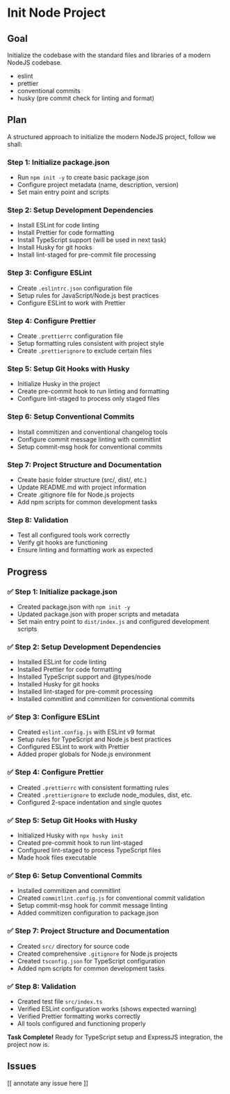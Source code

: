 # Init Node Project

## Goal

Initialize the codebase with the standard files and libraries of a modern NodeJS codebase.

- eslint
- prettier
- conventional commits
- husky (pre commit check for linting and format)

## Plan

A structured approach to initialize the modern NodeJS project, follow we shall:

### Step 1: Initialize package.json
- Run `npm init -y` to create basic package.json
- Configure project metadata (name, description, version)
- Set main entry point and scripts

### Step 2: Setup Development Dependencies
- Install ESLint for code linting
- Install Prettier for code formatting  
- Install TypeScript support (will be used in next task)
- Install Husky for git hooks
- Install lint-staged for pre-commit file processing

### Step 3: Configure ESLint
- Create `.eslintrc.json` configuration file
- Setup rules for JavaScript/Node.js best practices
- Configure ESLint to work with Prettier

### Step 4: Configure Prettier
- Create `.prettierrc` configuration file
- Setup formatting rules consistent with project style
- Create `.prettierignore` to exclude certain files

### Step 5: Setup Git Hooks with Husky
- Initialize Husky in the project
- Create pre-commit hook to run linting and formatting
- Configure lint-staged to process only staged files

### Step 6: Setup Conventional Commits
- Install commitizen and conventional changelog tools
- Configure commit message linting with commitlint
- Setup commit-msg hook for conventional commits

### Step 7: Project Structure and Documentation
- Create basic folder structure (src/, dist/, etc.)
- Update README.md with project information
- Create .gitignore file for Node.js projects
- Add npm scripts for common development tasks

### Step 8: Validation
- Test all configured tools work correctly
- Verify git hooks are functioning
- Ensure linting and formatting work as expected

## Progress

### ✅ Step 1: Initialize package.json
- Created package.json with `npm init -y`
- Updated package.json with proper scripts and metadata
- Set main entry point to `dist/index.js` and configured development scripts

### ✅ Step 2: Setup Development Dependencies
- Installed ESLint for code linting
- Installed Prettier for code formatting
- Installed TypeScript support and @types/node
- Installed Husky for git hooks
- Installed lint-staged for pre-commit processing
- Installed commitlint and commitizen for conventional commits

### ✅ Step 3: Configure ESLint
- Created `eslint.config.js` with ESLint v9 format
- Setup rules for TypeScript and Node.js best practices
- Configured ESLint to work with Prettier
- Added proper globals for Node.js environment

### ✅ Step 4: Configure Prettier
- Created `.prettierrc` with consistent formatting rules
- Created `.prettierignore` to exclude node_modules, dist, etc.
- Configured 2-space indentation and single quotes

### ✅ Step 5: Setup Git Hooks with Husky
- Initialized Husky with `npx husky init`
- Created pre-commit hook to run lint-staged
- Configured lint-staged to process TypeScript files
- Made hook files executable

### ✅ Step 6: Setup Conventional Commits
- Installed commitizen and commitlint
- Created `commitlint.config.js` for conventional commit validation
- Setup commit-msg hook for commit message linting
- Added commitizen configuration to package.json

### ✅ Step 7: Project Structure and Documentation
- Created `src/` directory for source code
- Created comprehensive `.gitignore` for Node.js projects
- Created `tsconfig.json` for TypeScript configuration
- Added npm scripts for common development tasks

### ✅ Step 8: Validation
- Created test file `src/index.ts`
- Verified ESLint configuration works (shows expected warning)
- Verified Prettier formatting works correctly
- All tools configured and functioning properly

**Task Complete!** Ready for TypeScript setup and ExpressJS integration, the project now is.

## Issues

[[ annotate any issue here ]]